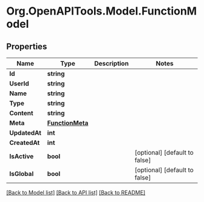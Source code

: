 # Org.OpenAPITools.Model.FunctionModel

## Properties

Name | Type | Description | Notes
------------ | ------------- | ------------- | -------------
**Id** | **string** |  | 
**UserId** | **string** |  | 
**Name** | **string** |  | 
**Type** | **string** |  | 
**Content** | **string** |  | 
**Meta** | [**FunctionMeta**](FunctionMeta.md) |  | 
**UpdatedAt** | **int** |  | 
**CreatedAt** | **int** |  | 
**IsActive** | **bool** |  | [optional] [default to false]
**IsGlobal** | **bool** |  | [optional] [default to false]

[[Back to Model list]](../../README.md#documentation-for-models) [[Back to API list]](../../README.md#documentation-for-api-endpoints) [[Back to README]](../../README.md)

